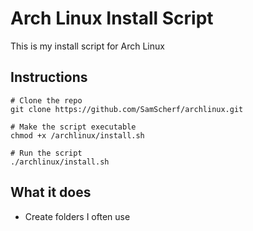 # Arch Linux Install Script

This is my install script for Arch Linux

## Instructions

```
# Clone the repo
git clone https://github.com/SamScherf/archlinux.git

# Make the script executable
chmod +x /archlinux/install.sh

# Run the script
./archlinux/install.sh
```

## What it does

- Create folders I often use
